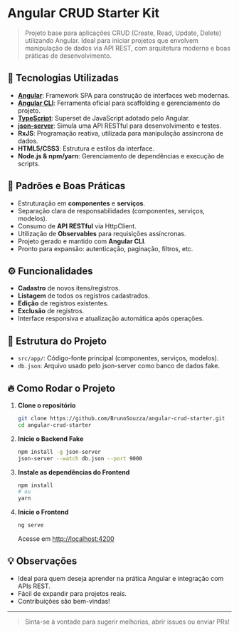 # Angular CRUD Starter Kit

> Projeto base para aplicações CRUD (Create, Read, Update, Delete) utilizando Angular. Ideal para iniciar projetos que envolvem manipulação de dados via API REST, com arquitetura moderna e boas práticas de desenvolvimento.

## 🚀 Tecnologias Utilizadas

- **[Angular](https://angular.io/)**: Framework SPA para construção de interfaces web modernas.
- **[Angular CLI](https://github.com/angular/angular-cli)**: Ferramenta oficial para scaffolding e gerenciamento do projeto.
- **[TypeScript](https://www.typescriptlang.org/)**: Superset de JavaScript adotado pelo Angular.
- **[json-server](https://github.com/typicode/json-server)**: Simula uma API RESTful para desenvolvimento e testes.
- **RxJS**: Programação reativa, utilizada para manipulação assíncrona de dados.
- **HTML5/CSS3**: Estrutura e estilos da interface.
- **Node.js & npm/yarn**: Gerenciamento de dependências e execução de scripts.

## 🧩 Padrões e Boas Práticas

- Estruturação em **componentes** e **serviços**.
- Separação clara de responsabilidades (componentes, serviços, modelos).
- Consumo de **API RESTful** via HttpClient.
- Utilização de **Observables** para requisições assíncronas.
- Projeto gerado e mantido com **Angular CLI**.
- Pronto para expansão: autenticação, paginação, filtros, etc.

## ⚙️ Funcionalidades

- **Cadastro** de novos itens/registros.
- **Listagem** de todos os registros cadastrados.
- **Edição** de registros existentes.
- **Exclusão** de registros.
- Interface responsiva e atualização automática após operações.

## 📂 Estrutura do Projeto

- `src/app/`: Código-fonte principal (componentes, serviços, modelos).
- `db.json`: Arquivo usado pelo json-server como banco de dados fake.

## 🔥 Como Rodar o Projeto

1. **Clone o repositório**
   ```bash
   git clone https://github.com/BrunoSouzza/angular-crud-starter.git
   cd angular-crud-starter
   ```

2. **Inicie o Backend Fake**
   ```bash
   npm install -g json-server
   json-server --watch db.json --port 9000
   ```

3. **Instale as dependências do Frontend**
   ```bash
   npm install
   # ou
   yarn
   ```

4. **Inicie o Frontend**
   ```bash
   ng serve
   ```
   Acesse em [http://localhost:4200](http://localhost:4200)

## 💡 Observações

- Ideal para quem deseja aprender na prática Angular e integração com APIs REST.
- Fácil de expandir para projetos reais.
- Contribuições são bem-vindas!

---

> Sinta-se à vontade para sugerir melhorias, abrir issues ou enviar PRs!
